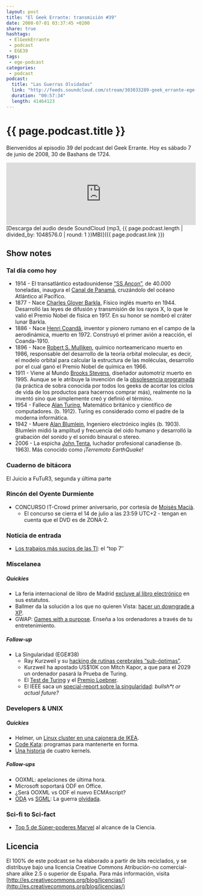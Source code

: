 ```yaml
---
layout: post
title: "El Geek Errante: transmisión #39"
date: 2008-07-01 03:37:45 +0200
share: true
hashtags:
 - ElGeekErrante
 - podcast
 - EGE39
tags:
 - ege-podcast
categories:
 - podcast
podcast:
  title: "Las Guerras Olvidadas"
  link: "http://feeds.soundcloud.com/stream/303033289-geek_errante-ege-podcast-ep39.mp3"
  duration: "00:57:34"
  length: 41464123
---
```


# {{ page.podcast.title }}
Bienvenidos al episodio 39 del podcast del Geek Errante. Hoy es sábado 7 de junio de 2008, 30 de Bashans de 1724.

<iframe width="100%" height="166" scrolling="no" frameborder="no" src="https://w.soundcloud.com/player/?url=https%3A//api.soundcloud.com/tracks/303033289&amp;color=ff5500&amp;auto_play=false&amp;hide_related=false&amp;show_comments=true&amp;show_user=true&amp;show_reposts=false"></iframe>
[Descarga del audio desde SoundCloud (mp3, {{ page.podcast.length | divided_by: 1048576.0 | round: 1 }}MB)]({{ page.podcast.link }})

## Show notes

### Tal día como hoy
- 1914 - El transatlántico estadounidense [“SS Ancon”](https://es.wikipedia.org/wiki/Anc%C3%B3n_(barco)), de 40.000 toneladas, inaugura el [Canal de Panamá](https://en.wikipedia.org/wiki/Panama_Canal), cruzándolo del océano Atlántico al Pacífico.
- 1877 - Nace [Charles Glover Barkla](http://www.nobelprize.org/nobel_prizes/physics/laureates/1917/barkla-bio.html), Físico inglés muerto en 1944. Desarrolló las leyes de difusión y transmisión de los rayos X, lo que le valió el Premio Nobel de física en 1917. En su honor se nombró el cráter lunar Barkla.
- 1886 - Nace [Henri Coandă](https://en.wikipedia.org/wiki/Henri_Coand%C4%83), inventor y pionero rumano en el campo de la aerodinámica, muerto en 1972. Construyó el primer avión a reacción, el Coanda-1910.
- 1896 - Nace [Robert S. Mulliken](http://www.nobelprize.org/nobel_prizes/chemistry/laureates/1966/mulliken-bio.html), químico norteamericano muerto en 1986, responsable del desarrollo de la teoría orbital molecular, es decir, el modelo orbital para calcular la estructura de las moléculas, desarrollo por el cual ganó el Premio Nobel de química en 1966.
- 1911 - Viene al Mundo [Brooks Stevens](https://en.wikipedia.org/wiki/Brooks_Stevens), diseñador automotriz muerto en 1995. Aunque se le atribuye la invención de la [obsolesencia programada](http://web.archive.org/web/20080607014109/http://www.hulger.org/brookes-stevens-planned-obsolescence/) (la práctica de sobra conocida por todos los geeks de acortar los ciclos de vida de los productos para hacernos comprar más), realmente no la inventó sino que simplemente creó y definió el término.
- 1954 - Fallece [Alan Turing](https://en.wikipedia.org/wiki/Alan_Turing), Matemático británico y científico de computadores. (b. 1912). Turing es considerado como el padre de la moderna informática.
- 1942 - Muere [Alan Blumlein](https://en.wikipedia.org/wiki/Alan_Blumlein), Ingeniero electrónico inglés (b. 1903). Blumlein midió la amplitud y frecuencia del oido humano y desarrolló la grabación del sonido y el sonido binaural o stereo.
- 2006 - La espicha [John Tenta](https://en.wikipedia.org/wiki/John_Tenta), luchador profesional canadiense (b. 1963). Más conocido como *¡Terremoto EarthQuake!*

### Cuaderno de bitácora
El Juicio a FuTuR3, segunda y última parte

### Rincón del Oyente Durmiente
- CONCURSO IT-Crowd primer aniversario, por cortesía de [Moisès Macià](https://twitter.com/moises_macia).
    - El concurso se cierra el 14 de julio a las 23:59 UTC+2 - tengan en cuenta que el DVD es de ZONA-2.

### Noticia de entrada
- [Los trabajos más sucios de las TI](http://www.infoworld.com/article/2649827/misadventures/the-7-dirtiest-jobs-in-it.html): el “top 7″

### Miscelanea

##### Quickies
- La feria internacional de libro de Madrid [excluye al libro electrónico](http://www.soitu.es/soitu/2008/06/02/sociedadcableada/1212427027_412214.html) en sus estatutos.
- Ballmer da la solución a los que no quieren Vista: [hacer un downgrade a XP](http://www.informationweek.com/software/operating-systems/microsofts-ballmer-touts-vista-to-xp-downgrade-program/d/d-id/1068509).
- GWAP: [Games with a purpose](http://www.gwap.com/). Enseña a los ordenadores a través de tu entretenimiento.

##### Follow-up
- La Singularidad (EGE#38)
     - Ray Kurzweil y su [hacking de rutinas cerebrales “sub-óptimas”](http://www.nytimes.com/2008/06/03/science/03tier.html).
     - Kurzweil ha apostado US$10K con Mitch Kapor, a que para el 2029 un ordenador pasará la Prueba de Turing.
     - El [Test de Turing](https://plato.stanford.edu/entries/turing-test/) y el [Premio Loebner](http://loebner.net/Prizef/loebner-prize.html).
     - El IEEE saca un [special-report sobre la singularidad](https://science.slashdot.org/story/08/06/03/1537203/ieee-special-report-on-the-singularity): *bullsh\*t or actual future?*

### Developers & UNIX

##### Quickies
- Helmer, un [Linux cluster en una cajonera de IKEA](http://helmer.sfe.se/).
- [Code Kata](http://web.archive.org/web/20081021110541/http://codekata.pragprog.com/): programas para mantenerte en forma.
- [Una historia](http://www.spinellis.gr/pubs/conf/2008-ICSE-4kernel/html/Spi08b.html) de cuatro kernels.

##### Follow-ups
- OOXML: apelaciones de última hora.
- Microsoft soportará ODF en Office.
- ¿Será OOXML vs ODF el nuevo ECMAscript?
- [ODA](https://en.wikipedia.org/wiki/Open_Document_Architecture) vs [SGML](https://en.wikipedia.org/wiki/Standard_Generalized_Markup_Language): La guerra [olvidada](http://cajun.cs.nott.ac.uk/compsci/epo/papers/volume2/issue1/epdxb021.pdf).

### Sci-fi to Sci-fact
- [Top 5 de Súper-poderes Marvel](http://www.cracked.com/article_16400_5-superpowers-science-will-give-us-in-our-lifetime.html) al alcance de la Ciencia.

## Licencia
El 100% de este podcast se ha elaborado a partir de bits reciclados, y se distribuye bajo una licencia Creative Commons Atribución-no comercial-share alike 2.5 o superior de España. Para más información, visita [http://es.creativecommons.org/blog/licencias/](http://es.creativecommons.org/blog/licencias/)

